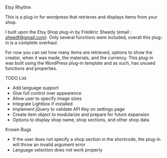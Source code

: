 Etsy Rhythm

This is a plug-in for wordpress that retrieves and displays items from your shop.

I built upon the Etsy Shop plug-in by Frédéric Sheedy  (email : sheedf@gmail.com). Only several functions were included,
overall this plug-in is a complete overhaul.

For now you can set how many items are retrieved, options to show the creator, when it was made, the materials, 
and the currency. This plug-in was built using the WordPress plug-in template and as such, has unused functions and 
properties.

TODO List
- Add language support
- Give full control over appearence
- Allow user to specify image sizes
- Integrate Lightbox if installed
- Implement jQuery to validate API Key on settings page
- Create item object to modularize and prepare for future expansion
- Options to display shop name, shop sections, and other shop data

Known Bugs
- If the user does not specify a shop section in the shortcode, the plug-in will throw an invalid argument error
- Language selection does not work properly
